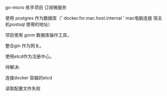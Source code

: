go-micro 练手项目 订阅微服务

使用 postgres 作为数据库（' docker.for.mac.host.internal ' mac电脑连接 宿主机postsql 使用的地址）

项目使用 gorm 数据库操作工具，

 整合gin 作为网关。
 
 使用etcd作为注册中心。
 
 待解决:
 
 连接docker 容器的etcd
 
 读取配置文件失败
 
 
 